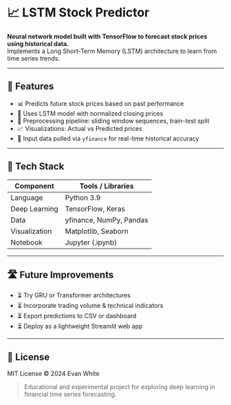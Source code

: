 # 📈 LSTM Stock Predictor

**Neural network model built with TensorFlow to forecast stock prices using historical data.**  
Implements a Long Short-Term Memory (LSTM) architecture to learn from time series trends.

---

## 🚀 Features

- 📊 Predicts future stock prices based on past performance
- 🧠 Uses LSTM model with normalized closing prices
- 🧹 Preprocessing pipeline: sliding window sequences, train-test split
- 📈 Visualizations: Actual vs Predicted prices
- 💾 Input data pulled via `yfinance` for real-time historical accuracy

---

## 🧰 Tech Stack

| Component     | Tools / Libraries             |
|---------------|-------------------------------|
| Language      | Python 3.9                    |
| Deep Learning | TensorFlow, Keras             |
| Data          | yfinance, NumPy, Pandas       |
| Visualization | Matplotlib, Seaborn           |
| Notebook      | Jupyter (.ipynb)              |

---

## 🛣️ Future Improvements
- ⏳ Try GRU or Transformer architectures
- ⏳ Incorporate trading volume & technical indicators
- ⏳ Export predictions to CSV or dashboard
- ⏳ Deploy as a lightweight Streamlit web app

---

## 📄 License
MIT License © 2024 Evan White

> Educational and experimental project for exploring deep learning in financial time series forecasting.
